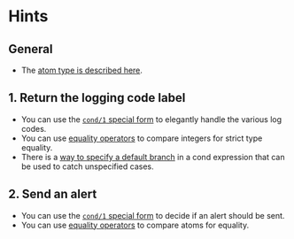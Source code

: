 # Hints

## General

- The [atom type is described here][atom].

## 1. Return the logging code label

- You can use the [`cond/1` special form][cond] to elegantly handle the various log codes.
- You can use [equality operators][equality] to compare integers for strict type equality.
- There is a [way to specify a default branch][cond] in a cond expression that can be used to catch unspecified cases.

## 2. Send an alert

- You can use the [`cond/1` special form][cond] to decide if an alert should be sent.
- You can use [equality operators][equality] to compare atoms for equality.

[equality]: https://elixir-lang.org/getting-started/basic-operators.html
[atom]: https://elixir-lang.org/getting-started/basic-types.html#atoms
[cond]: https://elixir-lang.org/getting-started/case-cond-and-if.html#cond